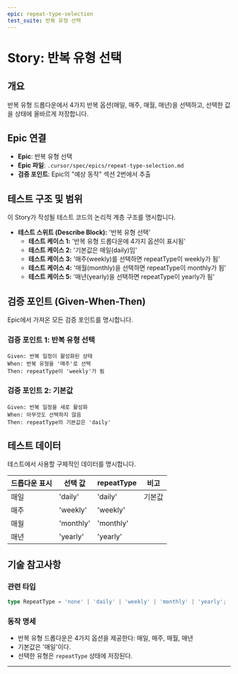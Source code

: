 ```yaml
---
epic: repeat-type-selection
test_suite: 반복 유형 선택
---
```


# Story: 반복 유형 선택

## 개요

반복 유형 드롭다운에서 4가지 반복 옵션(매일, 매주, 매월, 매년)을 선택하고, 선택한 값을 상태에 올바르게 저장합니다.

## Epic 연결

- **Epic**: 반복 유형 선택
- **Epic 파일**: `.cursor/spec/epics/repeat-type-selection.md`
- **검증 포인트**: Epic의 "예상 동작" 섹션 2번에서 추출

## 테스트 구조 및 범위

이 Story가 작성될 테스트 코드의 논리적 계층 구조를 명시합니다.

- **테스트 스위트 (Describe Block):** '반복 유형 선택'
  - **테스트 케이스 1:** '반복 유형 드롭다운에 4가지 옵션이 표시됨'
  - **테스트 케이스 2:** '기본값은 매일(daily)임'
  - **테스트 케이스 3:** '매주(weekly)를 선택하면 repeatType이 weekly가 됨'
  - **테스트 케이스 4:** '매월(monthly)을 선택하면 repeatType이 monthly가 됨'
  - **테스트 케이스 5:** '매년(yearly)을 선택하면 repeatType이 yearly가 됨'

## 검증 포인트 (Given-When-Then)

Epic에서 가져온 모든 검증 포인트를 명시합니다.

### 검증 포인트 1: 반복 유형 선택

```
Given: 반복 일정이 활성화된 상태
When: 반복 유형을 '매주'로 선택
Then: repeatType이 'weekly'가 됨
```

### 검증 포인트 2: 기본값

```
Given: 반복 일정을 새로 활성화
When: 아무것도 선택하지 않음
Then: repeatType의 기본값은 'daily'
```

## 테스트 데이터

테스트에서 사용할 구체적인 데이터를 명시합니다.

| 드롭다운 표시 | 선택 값   | repeatType | 비고   |
| ------------- | --------- | ---------- | ------ |
| 매일          | 'daily'   | 'daily'    | 기본값 |
| 매주          | 'weekly'  | 'weekly'   |        |
| 매월          | 'monthly' | 'monthly'  |        |
| 매년          | 'yearly'  | 'yearly'   |        |

## 기술 참고사항

### 관련 타입

```typescript
type RepeatType = 'none' | 'daily' | 'weekly' | 'monthly' | 'yearly';
```

### 동작 명세

- 반복 유형 드롭다운은 4가지 옵션을 제공한다: 매일, 매주, 매월, 매년
- 기본값은 '매일'이다.
- 선택한 유형은 `repeatType` 상태에 저장된다.

---
